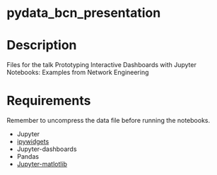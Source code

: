 # pydata_bcn_presentation
# Description
Files for the talk
Prototyping Interactive Dashboards with Jupyter Notebooks: Examples from Network Engineering

# Requirements
Remember to uncompress the data file before running the notebooks.
* Jupyter
* [ipywidgets](https://github.com/jupyter-widgets/ipywidgets)
* Jupyter-dashboards
* Pandas
* [Jupyter-matlotlib](https://github.com/matplotlib/jupyter-matplotlib)
